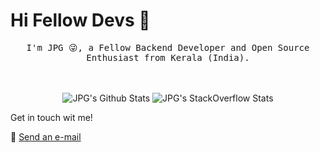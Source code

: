 # Hi Fellow Devs :wave:

<p align="center">
  <samp>
I'm JPG 😜,  a Fellow Backend Developer and Open Source Enthusiast from Kerala (India).
<p align="center">
  <br/>
  <br/>
  <img src="https://github-readme-stats.vercel.app/api?username=jerinpetergeorge&show_icons=true&theme=dark" alt="JPG's Github Stats"></img>
  <img src="https://github-readme-stats.vercel.app/api?username=jerinpetergeorge&show_icons=true&theme=dark" alt="JPG's StackOverflow Stats"></img>

Get in touch wit me!

:e-mail: <a href="mailto:jerinpetergeorge@gmail.com">Send an e-mail</a>
